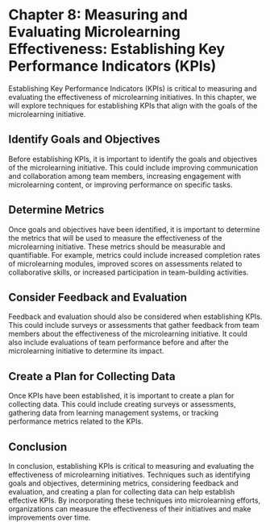 Chapter 8: Measuring and Evaluating Microlearning Effectiveness: Establishing Key Performance Indicators (KPIs)
===============================================================================================================

Establishing Key Performance Indicators (KPIs) is critical to measuring and evaluating the effectiveness of microlearning initiatives. In this chapter, we will explore techniques for establishing KPIs that align with the goals of the microlearning initiative.

Identify Goals and Objectives
-----------------------------

Before establishing KPIs, it is important to identify the goals and objectives of the microlearning initiative. This could include improving communication and collaboration among team members, increasing engagement with microlearning content, or improving performance on specific tasks.

Determine Metrics
-----------------

Once goals and objectives have been identified, it is important to determine the metrics that will be used to measure the effectiveness of the microlearning initiative. These metrics should be measurable and quantifiable. For example, metrics could include increased completion rates of microlearning modules, improved scores on assessments related to collaborative skills, or increased participation in team-building activities.

Consider Feedback and Evaluation
--------------------------------

Feedback and evaluation should also be considered when establishing KPIs. This could include surveys or assessments that gather feedback from team members about the effectiveness of the microlearning initiative. It could also include evaluations of team performance before and after the microlearning initiative to determine its impact.

Create a Plan for Collecting Data
---------------------------------

Once KPIs have been established, it is important to create a plan for collecting data. This could include creating surveys or assessments, gathering data from learning management systems, or tracking performance metrics related to the KPIs.

Conclusion
----------

In conclusion, establishing KPIs is critical to measuring and evaluating the effectiveness of microlearning initiatives. Techniques such as identifying goals and objectives, determining metrics, considering feedback and evaluation, and creating a plan for collecting data can help establish effective KPIs. By incorporating these techniques into microlearning efforts, organizations can measure the effectiveness of their initiatives and make improvements over time.
